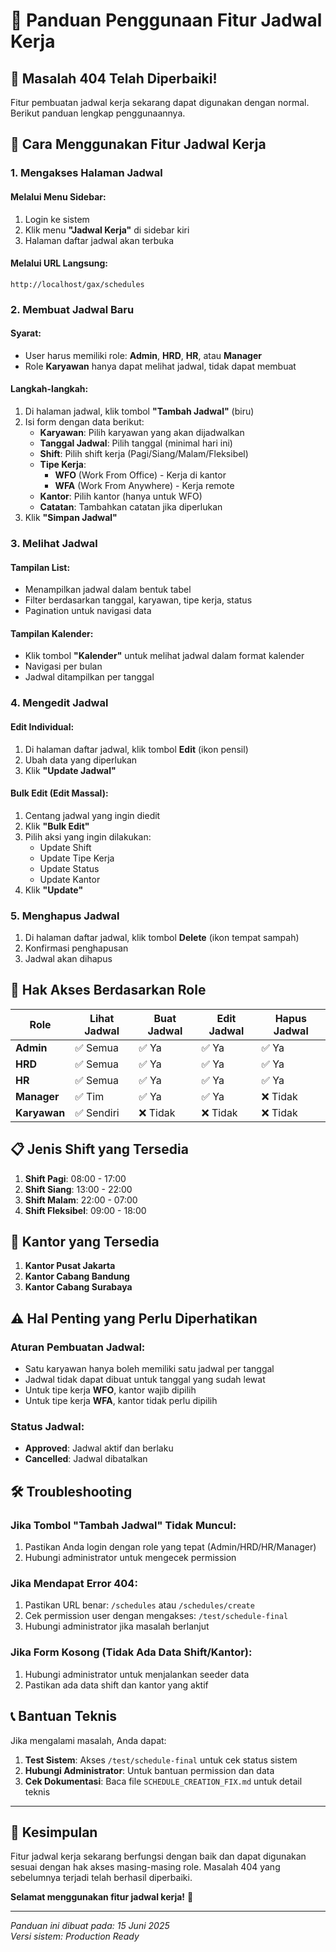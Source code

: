 # 📅 Panduan Penggunaan Fitur Jadwal Kerja

## 🎉 **Masalah 404 Telah Diperbaiki!**

Fitur pembuatan jadwal kerja sekarang dapat digunakan dengan normal. Berikut panduan lengkap penggunaannya.

## 🚀 **Cara Menggunakan Fitur Jadwal Kerja**

### **1. Mengakses Halaman Jadwal**

#### **Melalui Menu Sidebar:**
1. Login ke sistem
2. Klik menu **"Jadwal Kerja"** di sidebar kiri
3. Halaman daftar jadwal akan terbuka

#### **Melalui URL Langsung:**
```
http://localhost/gax/schedules
```

### **2. Membuat Jadwal Baru**

#### **Syarat:**
- User harus memiliki role: **Admin**, **HRD**, **HR**, atau **Manager**
- Role **Karyawan** hanya dapat melihat jadwal, tidak dapat membuat

#### **Langkah-langkah:**
1. Di halaman jadwal, klik tombol **"Tambah Jadwal"** (biru)
2. Isi form dengan data berikut:
   - **Karyawan**: Pilih karyawan yang akan dijadwalkan
   - **Tanggal Jadwal**: Pilih tanggal (minimal hari ini)
   - **Shift**: Pilih shift kerja (Pagi/Siang/Malam/Fleksibel)
   - **Tipe Kerja**: 
     - **WFO** (Work From Office) - Kerja di kantor
     - **WFA** (Work From Anywhere) - Kerja remote
   - **Kantor**: Pilih kantor (hanya untuk WFO)
   - **Catatan**: Tambahkan catatan jika diperlukan
3. Klik **"Simpan Jadwal"**

### **3. Melihat Jadwal**

#### **Tampilan List:**
- Menampilkan jadwal dalam bentuk tabel
- Filter berdasarkan tanggal, karyawan, tipe kerja, status
- Pagination untuk navigasi data

#### **Tampilan Kalender:**
- Klik tombol **"Kalender"** untuk melihat jadwal dalam format kalender
- Navigasi per bulan
- Jadwal ditampilkan per tanggal

### **4. Mengedit Jadwal**

#### **Edit Individual:**
1. Di halaman daftar jadwal, klik tombol **Edit** (ikon pensil)
2. Ubah data yang diperlukan
3. Klik **"Update Jadwal"**

#### **Bulk Edit (Edit Massal):**
1. Centang jadwal yang ingin diedit
2. Klik **"Bulk Edit"**
3. Pilih aksi yang ingin dilakukan:
   - Update Shift
   - Update Tipe Kerja
   - Update Status
   - Update Kantor
4. Klik **"Update"**

### **5. Menghapus Jadwal**

1. Di halaman daftar jadwal, klik tombol **Delete** (ikon tempat sampah)
2. Konfirmasi penghapusan
3. Jadwal akan dihapus

## 🔐 **Hak Akses Berdasarkan Role**

| Role | Lihat Jadwal | Buat Jadwal | Edit Jadwal | Hapus Jadwal |
|------|-------------|-------------|-------------|--------------|
| **Admin** | ✅ Semua | ✅ Ya | ✅ Ya | ✅ Ya |
| **HRD** | ✅ Semua | ✅ Ya | ✅ Ya | ✅ Ya |
| **HR** | ✅ Semua | ✅ Ya | ✅ Ya | ✅ Ya |
| **Manager** | ✅ Tim | ✅ Ya | ✅ Ya | ❌ Tidak |
| **Karyawan** | ✅ Sendiri | ❌ Tidak | ❌ Tidak | ❌ Tidak |

## 📋 **Jenis Shift yang Tersedia**

1. **Shift Pagi**: 08:00 - 17:00
2. **Shift Siang**: 13:00 - 22:00
3. **Shift Malam**: 22:00 - 07:00
4. **Shift Fleksibel**: 09:00 - 18:00

## 🏢 **Kantor yang Tersedia**

1. **Kantor Pusat Jakarta**
2. **Kantor Cabang Bandung**
3. **Kantor Cabang Surabaya**

## ⚠️ **Hal Penting yang Perlu Diperhatikan**

### **Aturan Pembuatan Jadwal:**
- Satu karyawan hanya boleh memiliki satu jadwal per tanggal
- Jadwal tidak dapat dibuat untuk tanggal yang sudah lewat
- Untuk tipe kerja **WFO**, kantor wajib dipilih
- Untuk tipe kerja **WFA**, kantor tidak perlu dipilih

### **Status Jadwal:**
- **Approved**: Jadwal aktif dan berlaku
- **Cancelled**: Jadwal dibatalkan

## 🛠️ **Troubleshooting**

### **Jika Tombol "Tambah Jadwal" Tidak Muncul:**
1. Pastikan Anda login dengan role yang tepat (Admin/HRD/HR/Manager)
2. Hubungi administrator untuk mengecek permission

### **Jika Mendapat Error 404:**
1. Pastikan URL benar: `/schedules` atau `/schedules/create`
2. Cek permission user dengan mengakses: `/test/schedule-final`
3. Hubungi administrator jika masalah berlanjut

### **Jika Form Kosong (Tidak Ada Data Shift/Kantor):**
1. Hubungi administrator untuk menjalankan seeder data
2. Pastikan ada data shift dan kantor yang aktif

## 📞 **Bantuan Teknis**

Jika mengalami masalah, Anda dapat:

1. **Test Sistem**: Akses `/test/schedule-final` untuk cek status sistem
2. **Hubungi Administrator**: Untuk bantuan permission dan data
3. **Cek Dokumentasi**: Baca file `SCHEDULE_CREATION_FIX.md` untuk detail teknis

---

## 🎯 **Kesimpulan**

Fitur jadwal kerja sekarang berfungsi dengan baik dan dapat digunakan sesuai dengan hak akses masing-masing role. Masalah 404 yang sebelumnya terjadi telah berhasil diperbaiki.

**Selamat menggunakan fitur jadwal kerja!** 🎉

---

*Panduan ini dibuat pada: 15 Juni 2025*  
*Versi sistem: Production Ready*
